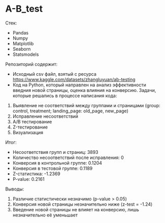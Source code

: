 # A-B_test
Стек:

- Pandas
- Numpy
- Matplotlib
- Seaborn
- Statsmodels

Репозиторий содержит:

- Исходный csv файл, взятый с ресурса https://www.kaggle.com/datasets/zhangluyuan/ab-testing
- Код на Python, который направлен на анализ эффективности введния новой страницы, оценка влияния на конверсию. Задачи, которые решались в процессе написания кода:

1. Выявление не соответствий между группами и страницами (group: control, treatment; landing_page: old_page, new_page)
2. Исправление несоответствий
3. A/B тестирование
4. Z-тестирование
5. Визуализация

Итог:

- Несоответствия групп и страниц: 3893
- Количество несоответствий после исправления: 0
- Конверсия в контрольной группе: 0.1204
- Конверсия в тестовой группе: 0.1189
- Z-статистика: -1.2369
- P-value: 0.2161

Выводы:
1. Различие статистически незначимо (p-value > 0.05)
2. Конверсия новой страницы незначительно ниже (z-test = -1.24)
3. Введение новой страницы не влияет на конверсию, лишь незначительно её уменьшает
